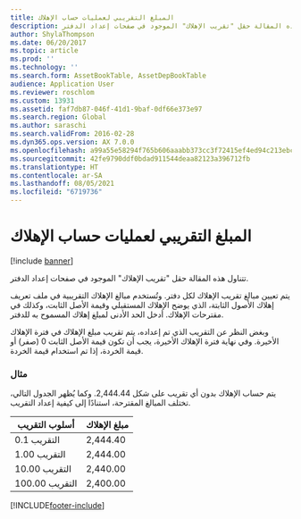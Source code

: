 ```yaml
---
title: المبلغ التقريبي لعمليات حساب الإهلاك
description: تتناول هذه المقالة حقل "تقريب الإهلاك" الموجود في صفحات إعداد الدفتر.
author: ShylaThompson
ms.date: 06/20/2017
ms.topic: article
ms.prod: ''
ms.technology: ''
ms.search.form: AssetBookTable, AssetDepBookTable
audience: Application User
ms.reviewer: roschlom
ms.custom: 13931
ms.assetid: faf7db87-046f-41d1-9baf-0df66e373e97
ms.search.region: Global
ms.author: saraschi
ms.search.validFrom: 2016-02-28
ms.dyn365.ops.version: AX 7.0.0
ms.openlocfilehash: a99a55e58294f765b606aaabb373cc3f72415ef4ed94c213ebc8cd58af6157ce
ms.sourcegitcommit: 42fe9790ddf0bdad911544deaa82123a396712fb
ms.translationtype: HT
ms.contentlocale: ar-SA
ms.lasthandoff: 08/05/2021
ms.locfileid: "6719736"
---
```

# <a name="round-off-amount-for-depreciation-calculations"></a>المبلغ التقريبي لعمليات حساب الإهلاك

[!include [banner](../includes/banner.md)]

تتناول هذه المقالة حقل "تقريب الإهلاك" الموجود في صفحات إعداد الدفتر.

‏‫يتم تعيين مبالغ تقريب الإهلاك لكل دفتر. وتُستخدم مبالغ الإهلاك التقريبية في ملف تعريف إهلاك الأصول الثابتة، الذي يوضح الإهلاك المستقبلي وقيمة الأصل الثابت، وكذلك في مقترحات الإهلاك.‬ أدخل الحد الأدنى لمبلغ إهلاك المسموح به للدفتر. 

وبغض النظر عن التقريب الذي تم إعداده، يتم تقريب مبلغ الإهلاك في فترة الإهلاك الأخيرة. وفي نهاية فترة الإهلاك الأخيرة، يجب أن تكون قيمة الأصل الثابت 0 (صفر) أو قيمة الخردة، إذا تم استخدام قيمة الخردة.

### <a name="example"></a>مثال

يتم حساب الإهلاك بدون أي تقريب على شكل 2,444.44. وكما يُظهر الجدول التالي، تختلف المبالغ المقترحة، استنادًا إلى كيفية إعداد التقريب.

| أسلوب التقريب | مبلغ الإهلاك |
|-----------------|---------------------|
| التقريب 0.1    | 2,444.40            |
| التقريب 1.00   | 2,444.00            |
| التقريب 10.00  | 2,440.00            |
| التقريب 100.00 | 2,400.00            |







[!INCLUDE[footer-include](../../includes/footer-banner.md)]